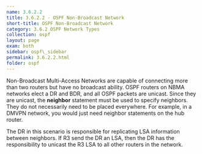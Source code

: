 ```yaml
---
name: 3.6.2.2
title: 3.6.2.2 - OSPF Non-Broadcast Network
short-title: OSPF Non-Broadcast Network
category: 3.6.2 OSPF Network Types
collection: ospf
layout: page
exam: both
sidebar: ospf\_sidebar
permalink: 3.6.2.2.html
folder: ospf
---
```

Non-Broadcast Multi-Access Networks are capable of connecting more than two routers but have no broadcast ability. OSPF routers on NBMA networks elect a DR and BDR, and all OSPF packets are unicast. Since they are unicast, the **neighbor** statement must be used to specify neighbors. They do not necessarily need to be placed everywhere. For example, in a DMVPN network, you would just need neighbor statements on the hub router.

The DR in this scenario is responsible for replicating LSA information between neighbors. If R3 send the DR an LSA, then the DR has the responsibility to unicast the R3 LSA to all other routers in the network.